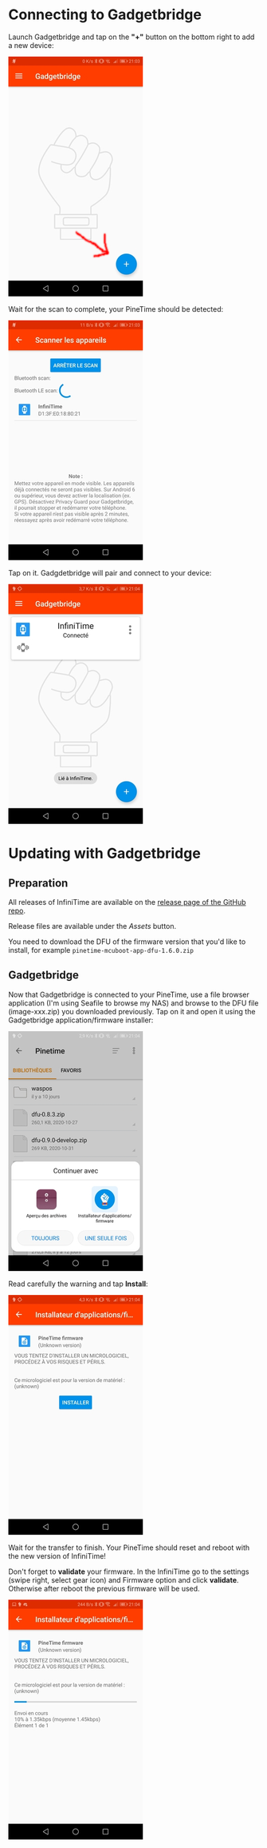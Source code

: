 # Connecting to Gadgetbridge

Launch Gadgetbridge and tap on the **"+"** button on the bottom right to add a new device:

![Gadgetbridge 0](gadgetbridge0.jpg)

Wait for the scan to complete, your PineTime should be detected:

![Gadgetbridge 1](gadgetbridge1.jpg)

Tap on it. Gadgdetbridge will pair and connect to your device:

![Gadgetbridge 2](gadgetbridge2.jpg)

# Updating with Gadgetbridge

## Preparation

All releases of InfiniTime are available on the [release page of the GitHub repo](https://github.com/InfiniTimeOrg/InfiniTime/releases).

Release files are available under the *Assets* button.

You need to download the DFU of the firmware version that you'd like to install, for example `pinetime-mcuboot-app-dfu-1.6.0.zip`

## Gadgetbridge

Now that Gadgetbridge is connected to your PineTime, use a file browser application (I'm using Seafile to browse my NAS) and browse to the DFU file (image-xxx.zip) you downloaded previously. Tap on it and open it using the Gadgetbridge application/firmware installer:

![Gadgetbridge 3](gadgetbridge3.jpg)

Read carefully the warning and tap **Install**:

![Gadgetbridge 4](gadgetbridge4.jpg)

Wait for the transfer to finish. Your PineTime should reset and reboot with the new version of InfiniTime!

Don't forget to **validate** your firmware. In the InfiniTime go to the settings (swipe right, select gear icon) and Firmware option and click **validate**. Otherwise after reboot the previous firmware will be used.

![Gadgetbridge 5](gadgetbridge5.jpg)
